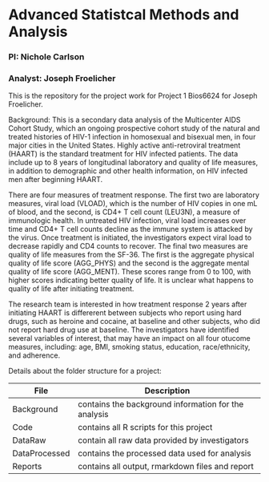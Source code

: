 # Advanced Statistcal Methods and Analysis

### PI: Nichole Carlson  
### Analyst: Joseph Froelicher

This is the repository for the project work for Project 1 Bios6624 for Joseph Froelicher. 

Background: This is a secondary data analysis of the Multicenter AIDS Cohort Study, which an ongoing prospective cohort study of the natural and treated histories of HIV-1 infection in homosexual and bisexual men, in four major cities in the United States. Highly active anti-retroviral treatment (HAART) is the standard treatment for HIV infected patients. The data include up to 8 years of longitudinal laboratory and quality of life measures, in addition to demographic and other health information, on HIV infected men after beginning HAART.

There are four measures of treatment response. The first two are laboratory measures, viral load (VLOAD), which is the number of HIV copies in one mL of blood, and the second, is CD4+ T cell count (LEU3N), a measure of immunologic health. In untreated HIV infection, viral load increases over time and CD4+ T cell counts decline as the immune system is attacked by the virus. Once treatment is initiated, the investigators expect viral load to decrease rapidly and CD4 counts to recover. The final two measures are quality of life measures from the SF-36. The first is the aggregate physical quality of life score (AGG_PHYS) and the second is the aggregate mental quality of life score (AGG_MENT). These scores range from 0 to 100, with higher scores indicating better quality of life. It is unclear what happens to quality of life after initiating treatment.

The research team is interested in how treatment response 2 years after initiating HAART is differerent between subjects who report using hard drugs, such as heroine and cocaine, at baseline and other subjects, who did not report hard drug use at baseline. The investigators have identified several variables of interest, that may have an impact on all four otucome measures, including: age, BMI, smoking status, education, race/ethnicity, and adherence.

Details about the folder structure for a project:

File | Description
---|---------------------------------------------------------------------
Background	| contains the background information for the analysis
Code		| contains all R scripts for this project
DataRaw		| contain all raw data provided by investigators
DataProcessed	| contains the processed data used for analysis
Reports		| contains all output, rmarkdown files and report

